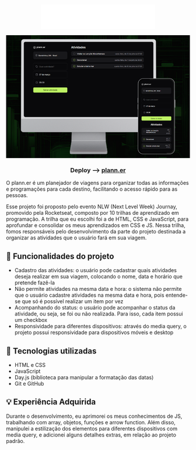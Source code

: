 <div align=center>
<img src="assets/logo.svg" align=center> <br><br>
<img src=".github/mockup-planner.png" align=center>

### Deploy --> <a href="https://brunacostaz.github.io/plann.er/" text-align="center">plann.er</a>
</div>


O plann.er é um planejador de viagens para organizar todas as informações e programações para cada destino, facilitando o acesso rápido para as pessoas. 

Esse projeto foi proposto pelo evento NLW (Next Level Week) Journay, promovido pela Rocketseat, composto por 10 trilhas de aprendizado em programação. A trilha que eu escolhi foi a de HTML, CSS e JavaScript, para aprofundar e consolidar os meus aprendizados em CSS e JS. Nessa trilha, fomos responsáveis pelo desenvolvimento da parte do projeto destinada a organizar as atividades que o usuário fará em sua viagem. 

## 🔨 Funcionalidades do projeto

- Cadastro das atividades: o usuário pode cadastrar quais atividades deseja realizar em sua viagem, colocando o nome, data e horário que pretende fazê-la
- Não permite atividades na mesma data e hora: o sistema não permite que o usuário cadastre atividades na mesma data e hora, pois entende-se que só é possível realizar um item por vez
- Acompanhando do status: o usuário pode acompanhar o status da atividade, ou seja, se foi ou não realizada. Para isso, cada item possui um checkbox
- Responsividade para diferentes dispositivos: através do media query, o projeto possui responsividade para dispositivos móveis e desktop

## 🚀 Tecnologias utilizadas

- HTML e CSS
- JavaScript
- Day.js (biblioteca para manipular a formatação das datas)
- Git e GitHub

## 💡 Experiência Adquirida
Durante o desenvolvimento, eu aprimorei os meus conhecimentos de JS, trabalhando com array, objetos, funções e arrow function. Além disso, manipulei a estilização dos elementos para diferentes dispositivos com media query, e adicionei alguns detalhes extras, em relação ao projeto padrão.

